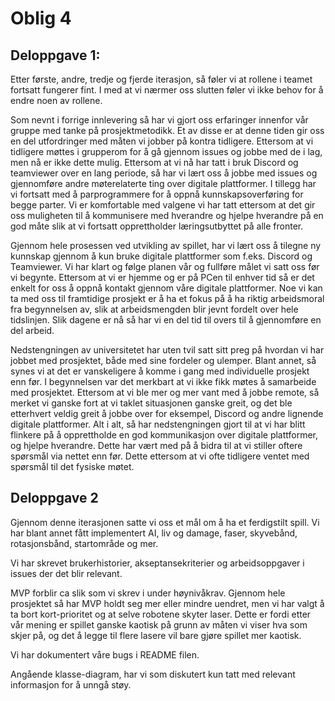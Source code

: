 # Oblig 4
## Deloppgave 1:
Etter første, andre, tredje og fjerde iterasjon, så føler vi at rollene i teamet fortsatt fungerer fint. I med at vi nærmer oss slutten føler vi ikke behov for å endre noen av rollene. 

Som nevnt i forrige innlevering så har vi gjort oss erfaringer innenfor vår gruppe med tanke på prosjektmetodikk. Et av disse er at denne tiden gir oss en del utfordringer med måten vi jobber på kontra tidligere. Ettersom at vi tidligere møttes i grupperom for å gå gjennom issues og jobbe med de i lag, men nå er ikke dette mulig. Ettersom at vi nå har tatt i bruk Discord og teamviewer over en lang periode, så har vi lært oss å jobbe med issues og gjennomføre andre møterelaterte ting over digitale plattformer. I tillegg har vi fortsatt med å parprogrammere for å oppnå kunnskapsoverføring for begge parter. Vi er komfortable med valgene vi har tatt ettersom at det gir oss muligheten til å kommunisere med hverandre og hjelpe hverandre på en god måte slik at vi fortsatt opprettholder læringsutbyttet på alle fronter.

Gjennom hele prosessen ved utvikling av spillet, har vi lært oss å tilegne ny kunnskap gjennom å kun bruke digitale plattformer som f.eks. Discord og Teamviewer. Vi har klart og følge planen vår og fullføre målet vi satt oss før vi begynte. Ettersom at vi er hjemme og er på PCen til enhver tid så er det enkelt for oss å oppnå kontakt gjennom våre digitale plattformer. Noe vi kan ta med oss til framtidige prosjekt er å ha et fokus på å  ha riktig arbeidsmoral fra begynnelsen av, slik at arbeidsmengden blir jevnt fordelt over hele tidslinjen. Slik dagene er nå så har vi en del tid til overs til å gjennomføre en del arbeid.

Nedstengningen av universitetet har uten tvil satt sitt preg på hvordan vi har jobbet med prosjektet, både med sine fordeler og ulemper. Blant annet, så synes vi at det er vanskeligere å komme i gang med individuelle prosjekt enn før. I begynnelsen var det merkbart at vi ikke fikk møtes å samarbeide med prosjektet. Ettersom at vi ble mer og mer vant med å jobbe remote, så merket vi ganske fort at vi taklet situasjonen ganske greit, og det ble etterhvert veldig greit å jobbe over for eksempel, Discord og andre lignende digitale plattformer. Alt i alt, så har nedstengningen gjort til at vi har blitt flinkere på å opprettholde en god kommunikasjon over digitale plattformer, og hjelpe hverandre. Dette har vært med på å bidra til at vi stiller oftere spørsmål via nettet enn før. Dette ettersom at vi ofte tidligere ventet med spørsmål til det fysiske møtet.

## Deloppgave 2

Gjennom denne iterasjonen satte vi oss et mål om å ha et ferdigstilt spill. Vi har blant annet fått implementert AI, liv og damage, faser, skyvebånd, rotasjonsbånd, startområde og mer.

Vi har skrevet brukerhistorier, akseptansekriterier og arbeidsoppgaver i issues der det blir relevant.

MVP forblir ca slik som vi skrev i  under høynivåkrav. Gjennom hele prosjektet så har MVP holdt seg mer eller mindre uendret, men vi har valgt å ta bort kort-prioritet og at selve robotene skyter laser. Dette er fordi etter vår mening er spillet ganske kaotisk på grunn av måten vi viser hva som skjer på, og det å legge til flere lasere vil bare gjøre spillet mer kaotisk.

Vi har dokumentert våre bugs i README filen.

Angående klasse-diagram, har vi som diskutert kun tatt med relevant informasjon for å unngå støy.
